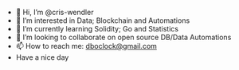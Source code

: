 - 👋 Hi, I’m @cris-wendler
- 👀 I’m interested in Data; Blockchain and Automations
- 🌱 I’m currently learning Solidity; Go and Statistics 
- 💞️ I’m looking to collaborate on open source DB/Data Automations
- 📫 How to reach me: dboclock@gmail.com
- Have a nice day

<!---
cris-wendler/cris-wendler is a ✨ special ✨ repository because its `README.md` (this file) appears on your GitHub profile.
You can click the Preview link to take a look at your changes.
--->
